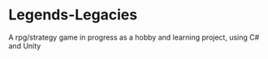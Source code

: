 # Legends-Legacies
A rpg/strategy game in progress as a hobby and learning project, using C# and Unity
